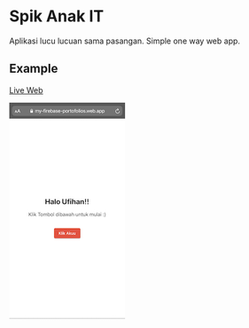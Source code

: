 # Spik Anak IT

Aplikasi lucu lucuan sama pasangan. Simple one way web app.

## Example
[Live Web](http://my-firebase-portofolios.web.app)

![image](https://github.com/alifgiant/spik-anak-it/blob/main/example.jpeg?raw=true)
